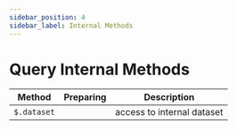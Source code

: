 ```yaml
---
sidebar_position: 4
sidebar_label: Internal Methods
---
```


# Query Internal Methods

| Method                                      | Preparing                                    | Description                                                            |
|---------------------------------------------|----------------------------------------------|------------------------------------------------------------------------|
| `$.dataset`                                 |                                              | access to internal dataset                                             |

